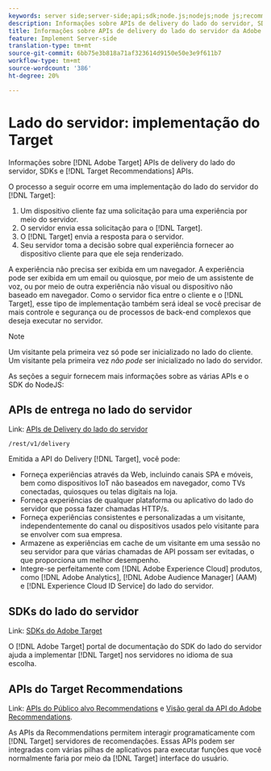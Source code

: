 ```yaml
---
keywords: server side;server-side;api;sdk;node.js;nodejs;node js;recommendations api;api:apis
description: Informações sobre APIs de delivery do lado do servidor, SDKs e APIs de Recommendations de Públicos alvos.
title: Informações sobre APIs de delivery do lado do servidor da Adobe Target, SDK do Node.js e APIs Recommendations do Público alvo.
feature: Implement Server-side
translation-type: tm+mt
source-git-commit: 6bb75e3b818a71af323614d9150e50e3e9f611b7
workflow-type: tm+mt
source-wordcount: '386'
ht-degree: 20%

---
```



# Lado do servidor: implementação do Target

Informações sobre [!DNL Adobe Target] APIs de delivery do lado do servidor, SDKs e [!DNL Target Recommendations] APIs.

O processo a seguir ocorre em uma implementação do lado do servidor do [!DNL Target]:

1. Um dispositivo cliente faz uma solicitação para uma experiência por meio do servidor.
1. O servidor envia essa solicitação para o [!DNL Target].
1. O [!DNL Target] envia a resposta para o servidor.
1. Seu servidor toma a decisão sobre qual experiência fornecer ao dispositivo cliente para que ele seja renderizado.

A experiência não precisa ser exibida em um navegador. A experiência pode ser exibida em um email ou quiosque, por meio de um assistente de voz, ou por meio de outra experiência não visual ou dispositivo não baseado em navegador. Como o servidor fica entre o cliente e o [!DNL Target], esse tipo de implementação também será ideal se você precisar de mais controle e segurança ou de processos de back-end complexos que deseja executar no servidor.

>[!NOTE]
>
>Um visitante pela primeira vez só pode ser inicializado no lado do cliente. Um visitante pela primeira vez *não pode* ser inicializado no lado do servidor.

As seções a seguir fornecem mais informações sobre as várias APIs e o SDK do NodeJS:

## APIs de entrega no lado do servidor

Link: [APIs de Delivery do lado do servidor](https://developers.adobetarget.com/api/delivery-api/)

`/rest/v1/delivery`

Emitida a API do Delivery [!DNL Target], você pode:

* Forneça experiências através da Web, incluindo canais SPA e móveis, bem como dispositivos IoT não baseados em navegador, como TVs conectadas, quiosques ou telas digitais na loja.
* Forneça experiências de qualquer plataforma ou aplicativo do lado do servidor que possa fazer chamadas HTTP/s.
* Forneça experiências consistentes e personalizadas a um visitante, independentemente do canal ou dispositivos usados pelo visitante para se envolver com sua empresa.
* Armazene as experiências em cache de um visitante em uma sessão no seu servidor para que várias chamadas de API possam ser evitadas, o que proporciona um melhor desempenho.
* Integre-se perfeitamente com [!DNL Adobe Experience Cloud] produtos, como [!DNL Adobe Analytics], [!DNL Adobe Audience Manager] (AAM) e [!DNL Experience Cloud ID Service] do lado do servidor.

## SDKs do lado do servidor

Link: [SDKs do Adobe Target](https://adobetarget-sdks.gitbook.io/docs/)

O [!DNL Adobe Target] portal de documentação do SDK do lado do servidor ajuda a implementar [!DNL Target] nos servidores no idioma de sua escolha.

## APIs do Target Recommendations

Link: [APIs do Público alvo Recommendations](https://developers.adobetarget.com/api/recommendations) e [Visão geral da API do Adobe Recommendations](https://experienceleague.adobe.com/docs/target-learn/recommendations-api-tutorial/recs-api-overview.html).

As APIs da Recommendations permitem interagir programaticamente com [!DNL Target] servidores de recomendações. Essas APIs podem ser integradas com várias pilhas de aplicativos para executar funções que você normalmente faria por meio da [!DNL Target] interface do usuário.
